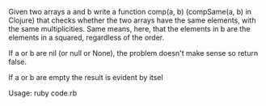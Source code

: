 Given two arrays a and b write a function comp(a, b) (compSame(a, b) in Clojure) that checks whether the two arrays have the same elements, with the same multiplicities. Same means, here, that the elements in b are the elements in a squared, regardless of the order.

If a or b are nil (or null or None), the problem doesn't make sense so return false.

If a or b are empty the result is evident by itsel

Usage: ruby code.rb <array1> <array2>

